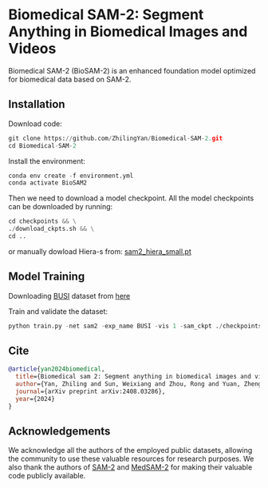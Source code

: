 # Biomedical SAM-2: Segment Anything in Biomedical Images and Videos

Biomedical SAM-2 (BioSAM-2) is an enhanced foundation model optimized for biomedical data based on SAM-2.

## Installation

Download code:
```python
git clone https://github.com/ZhilingYan/Biomedical-SAM-2.git
cd Biomedical-SAM-2
```
Install the environment:
```python
conda env create -f environment.yml
conda activate BioSAM2
```
Then we need to download a model checkpoint. All the model checkpoints can be downloaded by running:
```python
cd checkpoints && \
./download_ckpts.sh && \
cd ..
```
or manually dowload Hiera-s from:
[sam2_hiera_small.pt](https://dl.fbaipublicfiles.com/segment_anything_2/072824/sam2_hiera_small.pt)

## Model Training

Downloading [BUSI](https://www.kaggle.com/datasets/aryashah2k/breast-ultrasound-images-dataset) dataset from [here](https://drive.google.com/file/d/1q2_5K3PxWTYiwk_jAec37x-fMmawB9r4/view?usp=sharing)

Train and validate the dataset:
```python
python train.py -net sam2 -exp_name BUSI -vis 1 -sam_ckpt ./checkpoints/sam2_hiera_small.pt -sam_config sam2_hiera_s -image_size 1024 -out_size 1024 -b 4 -val_freq 1 -dataset BUSI -data_path BUSI_PATH -DiceCEloss True -nprompt click
```

## Cite
```bibtex
@article{yan2024biomedical,
  title={Biomedical sam 2: Segment anything in biomedical images and videos},
  author={Yan, Zhiling and Sun, Weixiang and Zhou, Rong and Yuan, Zhengqing and Zhang, Kai and Li, Yiwei and Liu, Tianming and Li, Quanzheng and Li, Xiang and He, Lifang and others},
  journal={arXiv preprint arXiv:2408.03286},
  year={2024}
}
```

## Acknowledgements

We acknowledge all the authors of the employed public datasets, allowing the community to use these valuable resources for research purposes. We also thank the authors of [SAM-2](https://github.com/facebookresearch/segment-anything-2/tree/main) and [MedSAM-2](https://github.com/MedicineToken/Medical-SAM2/tree/main) for making their valuable code publicly available.
